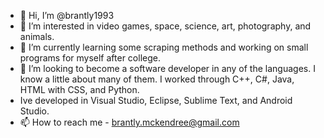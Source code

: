 - 👋 Hi, I’m @brantly1993
- 👀 I’m interested in video games, space, science, art, photography, and animals.
- 🌱 I’m currently learning some scraping methods and working on small programs for myself after college.
- 💞️ I’m looking to become a software developer in any of the languages. I know a little about many of them. I worked through C++, C#, Java, HTML with CSS, and Python.
- Ive developed in Visual Studio, Eclipse, Sublime Text, and Android Studio. 
- 📫 How to reach me - brantly.mckendree@gmail.com 

<!---
brantly1993/brantly1993 is a ✨ special ✨ repository because its `README.md` (this file) appears on your GitHub profile.
You can click the Preview link to take a look at your changes.
--->
